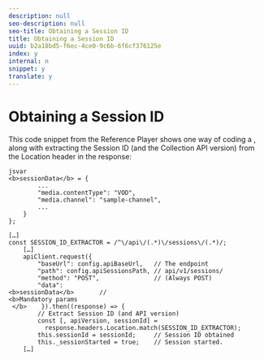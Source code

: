 ```yaml
---
description: null
seo-description: null
seo-title: Obtaining a Session ID
title: Obtaining a Session ID
uuid: b2a18bd5-f6ec-4ce0-9c6b-6f6cf376125e
index: y
internal: n
snippet: y
translate: y
---
```


# Obtaining a Session ID


<a id="section_pry_xby_lcb"></a>

This code snippet from the Reference Player shows one way of coding a [](../../c_vhl_col-api_overview/c_vhl_col-api_reference/c_vhl_col-api_ref_sessions_req.md), along with extracting the Session ID (and the Collection API version) from the Location header in the response: 
```
jsvar  
<b>sessionData</b> = { 
        ... 
        "media.contentType": "VOD", 
        "media.channel": "sample-channel", 
        ... 
    } 
}; 
 
[…] 
const SESSION_ID_EXTRACTOR = /^\/api\/(.*)\/sessions\/(.*)/; 
    […] 
    apiClient.request({ 
        "baseUrl": config.apiBaseUrl,   // The endpoint 
        "path": config.apiSessionsPath, // api/v1/sessions/ 
        "method": "POST",               // (Always POST) 
        "data":  
<b>sessionData</b>       //  
<b>Mandatory params 
 </b>    }).then((response) => { 
        // Extract Session ID (and API version) 
        const [, apiVersion, sessionId] =  
          response.headers.Location.match(SESSION_ID_EXTRACTOR);  
        this.sessionId = sessionId;     // Session ID obtained 
        this._sessionStarted = true;    // Session started. 
    […]
```

